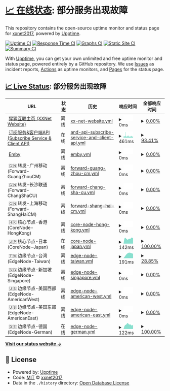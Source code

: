 # [📈 在线状态](https://xxnet2017.github.io/xxnet-status): <!--live status--> **部分服务出现故障**

This repository contains the open-source uptime monitor and status page for [xxnet2017](https://xxnet2017.github.io/xxnet-status), powered by [Upptime](https://github.com/upptime/upptime).

[![Uptime CI](https://github.com/xxnet2017/xxnet-status/workflows/Uptime%20CI/badge.svg)](https://github.com/xxnet2017/xxnet-status/actions?query=workflow%3A%22Uptime+CI%22)
[![Response Time CI](https://github.com/xxnet2017/xxnet-status/workflows/Response%20Time%20CI/badge.svg)](https://github.com/xxnet2017/xxnet-status/actions?query=workflow%3A%22Response+Time+CI%22)
[![Graphs CI](https://github.com/xxnet2017/xxnet-status/workflows/Graphs%20CI/badge.svg)](https://github.com/xxnet2017/xxnet-status/actions?query=workflow%3A%22Graphs+CI%22)
[![Static Site CI](https://github.com/xxnet2017/xxnet-status/workflows/Static%20Site%20CI/badge.svg)](https://github.com/xxnet2017/xxnet-status/actions?query=workflow%3A%22Static+Site+CI%22)
[![Summary CI](https://github.com/xxnet2017/xxnet-status/workflows/Summary%20CI/badge.svg)](https://github.com/xxnet2017/xxnet-status/actions?query=workflow%3A%22Summary+CI%22)

With [Upptime](https://upptime.js.org), you can get your own unlimited and free uptime monitor and status page, powered entirely by a GitHub repository. We use [Issues](https://github.com/xxnet2017/xxnet-status/issues) as incident reports, [Actions](https://github.com/xxnet2017/xxnet-status/actions) as uptime monitors, and [Pages](https://xxnet2017.github.io/xxnet-status) for the status page.

## [📈 Live Status](https://demo.upptime.js.org): <!--live status--> **部分服务出现故障**

<!--start: status pages-->
<!-- This summary is generated by Upptime (https://github.com/upptime/upptime) -->
<!-- Do not edit this manually, your changes will be overwritten -->
<!-- prettier-ignore -->
| URL | 状态 | 历史 | 响应时间 | 全部响应时间 |
| --- | ------ | ------- | ------------- | ------ |
| <img alt="" src="https://icons.duckduckgo.com/ip3/xxnet.online.ico" height="13"> [猩猩互联主页 (XXNet Website)](https://xxnet.online) | 离线 | [xx-net-website.yml](https://github.com/xxnet2017/xxnet-status/commits/HEAD/history/xx-net-website.yml) | <details><summary><img alt="响应时间图" src="./graphs/xx-net-website/response-time-week.png" height="20"> 0ms</summary><br><a href="https://status.wall.rip/history/xx-net-website"><img alt="响应时间 408" src="https://img.shields.io/endpoint?url=https%3A%2F%2Fraw.githubusercontent.com%2Fxxnet2017%2Fxxnet-status%2FHEAD%2Fapi%2Fxx-net-website%2Fresponse-time.json"></a><br><a href="https://status.wall.rip/history/xx-net-website"><img alt="24小时响应时间 0" src="https://img.shields.io/endpoint?url=https%3A%2F%2Fraw.githubusercontent.com%2Fxxnet2017%2Fxxnet-status%2FHEAD%2Fapi%2Fxx-net-website%2Fresponse-time-day.json"></a><br><a href="https://status.wall.rip/history/xx-net-website"><img alt="1周响应时间 0" src="https://img.shields.io/endpoint?url=https%3A%2F%2Fraw.githubusercontent.com%2Fxxnet2017%2Fxxnet-status%2FHEAD%2Fapi%2Fxx-net-website%2Fresponse-time-week.json"></a><br><a href="https://status.wall.rip/history/xx-net-website"><img alt="1月响应时间 0" src="https://img.shields.io/endpoint?url=https%3A%2F%2Fraw.githubusercontent.com%2Fxxnet2017%2Fxxnet-status%2FHEAD%2Fapi%2Fxx-net-website%2Fresponse-time-month.json"></a><br><a href="https://status.wall.rip/history/xx-net-website"><img alt="1年响应时间 0" src="https://img.shields.io/endpoint?url=https%3A%2F%2Fraw.githubusercontent.com%2Fxxnet2017%2Fxxnet-status%2FHEAD%2Fapi%2Fxx-net-website%2Fresponse-time-year.json"></a></details> | <details><summary><a href="https://status.wall.rip/history/xx-net-website">0.00%</a></summary><a href="https://status.wall.rip/history/xx-net-website"><img alt="全部响应时间 31.75%" src="https://img.shields.io/endpoint?url=https%3A%2F%2Fraw.githubusercontent.com%2Fxxnet2017%2Fxxnet-status%2FHEAD%2Fapi%2Fxx-net-website%2Fuptime.json"></a><br><a href="https://status.wall.rip/history/xx-net-website"><img alt="24小时在线率 0.00%" src="https://img.shields.io/endpoint?url=https%3A%2F%2Fraw.githubusercontent.com%2Fxxnet2017%2Fxxnet-status%2FHEAD%2Fapi%2Fxx-net-website%2Fuptime-day.json"></a><br><a href="https://status.wall.rip/history/xx-net-website"><img alt="1周在线率 0.00%" src="https://img.shields.io/endpoint?url=https%3A%2F%2Fraw.githubusercontent.com%2Fxxnet2017%2Fxxnet-status%2FHEAD%2Fapi%2Fxx-net-website%2Fuptime-week.json"></a><br><a href="https://status.wall.rip/history/xx-net-website"><img alt="1月在线率 0.00%" src="https://img.shields.io/endpoint?url=https%3A%2F%2Fraw.githubusercontent.com%2Fxxnet2017%2Fxxnet-status%2FHEAD%2Fapi%2Fxx-net-website%2Fuptime-month.json"></a><br><a href="https://status.wall.rip/history/xx-net-website"><img alt="1年在线率 0.00%" src="https://img.shields.io/endpoint?url=https%3A%2F%2Fraw.githubusercontent.com%2Fxxnet2017%2Fxxnet-status%2FHEAD%2Fapi%2Fxx-net-website%2Fuptime-year.json"></a></details>
| <img alt="" src="https://icons.duckduckgo.com/ip3/wall.rip.ico" height="13"> [订阅服务&客户端API (Subscribe Service & Client API)](https://wall.rip) | 在线 | [and-api-subscribe-service-and-client-api.yml](https://github.com/xxnet2017/xxnet-status/commits/HEAD/history/and-api-subscribe-service-and-client-api.yml) | <details><summary><img alt="响应时间图" src="./graphs/and-api-subscribe-service-and-client-api/response-time-week.png" height="20"> 461ms</summary><br><a href="https://status.wall.rip/history/and-api-subscribe-service-and-client-api"><img alt="响应时间 724" src="https://img.shields.io/endpoint?url=https%3A%2F%2Fraw.githubusercontent.com%2Fxxnet2017%2Fxxnet-status%2FHEAD%2Fapi%2Fand-api-subscribe-service-and-client-api%2Fresponse-time.json"></a><br><a href="https://status.wall.rip/history/and-api-subscribe-service-and-client-api"><img alt="24小时响应时间 470" src="https://img.shields.io/endpoint?url=https%3A%2F%2Fraw.githubusercontent.com%2Fxxnet2017%2Fxxnet-status%2FHEAD%2Fapi%2Fand-api-subscribe-service-and-client-api%2Fresponse-time-day.json"></a><br><a href="https://status.wall.rip/history/and-api-subscribe-service-and-client-api"><img alt="1周响应时间 461" src="https://img.shields.io/endpoint?url=https%3A%2F%2Fraw.githubusercontent.com%2Fxxnet2017%2Fxxnet-status%2FHEAD%2Fapi%2Fand-api-subscribe-service-and-client-api%2Fresponse-time-week.json"></a><br><a href="https://status.wall.rip/history/and-api-subscribe-service-and-client-api"><img alt="1月响应时间 496" src="https://img.shields.io/endpoint?url=https%3A%2F%2Fraw.githubusercontent.com%2Fxxnet2017%2Fxxnet-status%2FHEAD%2Fapi%2Fand-api-subscribe-service-and-client-api%2Fresponse-time-month.json"></a><br><a href="https://status.wall.rip/history/and-api-subscribe-service-and-client-api"><img alt="1年响应时间 724" src="https://img.shields.io/endpoint?url=https%3A%2F%2Fraw.githubusercontent.com%2Fxxnet2017%2Fxxnet-status%2FHEAD%2Fapi%2Fand-api-subscribe-service-and-client-api%2Fresponse-time-year.json"></a></details> | <details><summary><a href="https://status.wall.rip/history/and-api-subscribe-service-and-client-api">93.41%</a></summary><a href="https://status.wall.rip/history/and-api-subscribe-service-and-client-api"><img alt="全部响应时间 99.69%" src="https://img.shields.io/endpoint?url=https%3A%2F%2Fraw.githubusercontent.com%2Fxxnet2017%2Fxxnet-status%2FHEAD%2Fapi%2Fand-api-subscribe-service-and-client-api%2Fuptime.json"></a><br><a href="https://status.wall.rip/history/and-api-subscribe-service-and-client-api"><img alt="24小时在线率 100.00%" src="https://img.shields.io/endpoint?url=https%3A%2F%2Fraw.githubusercontent.com%2Fxxnet2017%2Fxxnet-status%2FHEAD%2Fapi%2Fand-api-subscribe-service-and-client-api%2Fuptime-day.json"></a><br><a href="https://status.wall.rip/history/and-api-subscribe-service-and-client-api"><img alt="1周在线率 93.41%" src="https://img.shields.io/endpoint?url=https%3A%2F%2Fraw.githubusercontent.com%2Fxxnet2017%2Fxxnet-status%2FHEAD%2Fapi%2Fand-api-subscribe-service-and-client-api%2Fuptime-week.json"></a><br><a href="https://status.wall.rip/history/and-api-subscribe-service-and-client-api"><img alt="1月在线率 97.89%" src="https://img.shields.io/endpoint?url=https%3A%2F%2Fraw.githubusercontent.com%2Fxxnet2017%2Fxxnet-status%2FHEAD%2Fapi%2Fand-api-subscribe-service-and-client-api%2Fuptime-month.json"></a><br><a href="https://status.wall.rip/history/and-api-subscribe-service-and-client-api"><img alt="1年在线率 99.04%" src="https://img.shields.io/endpoint?url=https%3A%2F%2Fraw.githubusercontent.com%2Fxxnet2017%2Fxxnet-status%2FHEAD%2Fapi%2Fand-api-subscribe-service-and-client-api%2Fuptime-year.json"></a></details>
| <img alt="" src="https://icons.duckduckgo.com/ip3/cf.embyplus.club.ico" height="13"> [Emby](https://cf.embyplus.club) | 离线 | [emby.yml](https://github.com/xxnet2017/xxnet-status/commits/HEAD/history/emby.yml) | <details><summary><img alt="响应时间图" src="./graphs/emby/response-time-week.png" height="20"> 0ms</summary><br><a href="https://status.wall.rip/history/emby"><img alt="响应时间 1001" src="https://img.shields.io/endpoint?url=https%3A%2F%2Fraw.githubusercontent.com%2Fxxnet2017%2Fxxnet-status%2FHEAD%2Fapi%2Femby%2Fresponse-time.json"></a><br><a href="https://status.wall.rip/history/emby"><img alt="24小时响应时间 0" src="https://img.shields.io/endpoint?url=https%3A%2F%2Fraw.githubusercontent.com%2Fxxnet2017%2Fxxnet-status%2FHEAD%2Fapi%2Femby%2Fresponse-time-day.json"></a><br><a href="https://status.wall.rip/history/emby"><img alt="1周响应时间 0" src="https://img.shields.io/endpoint?url=https%3A%2F%2Fraw.githubusercontent.com%2Fxxnet2017%2Fxxnet-status%2FHEAD%2Fapi%2Femby%2Fresponse-time-week.json"></a><br><a href="https://status.wall.rip/history/emby"><img alt="1月响应时间 0" src="https://img.shields.io/endpoint?url=https%3A%2F%2Fraw.githubusercontent.com%2Fxxnet2017%2Fxxnet-status%2FHEAD%2Fapi%2Femby%2Fresponse-time-month.json"></a><br><a href="https://status.wall.rip/history/emby"><img alt="1年响应时间 1001" src="https://img.shields.io/endpoint?url=https%3A%2F%2Fraw.githubusercontent.com%2Fxxnet2017%2Fxxnet-status%2FHEAD%2Fapi%2Femby%2Fresponse-time-year.json"></a></details> | <details><summary><a href="https://status.wall.rip/history/emby">0.00%</a></summary><a href="https://status.wall.rip/history/emby"><img alt="全部响应时间 12.93%" src="https://img.shields.io/endpoint?url=https%3A%2F%2Fraw.githubusercontent.com%2Fxxnet2017%2Fxxnet-status%2FHEAD%2Fapi%2Femby%2Fuptime.json"></a><br><a href="https://status.wall.rip/history/emby"><img alt="24小时在线率 0.00%" src="https://img.shields.io/endpoint?url=https%3A%2F%2Fraw.githubusercontent.com%2Fxxnet2017%2Fxxnet-status%2FHEAD%2Fapi%2Femby%2Fuptime-day.json"></a><br><a href="https://status.wall.rip/history/emby"><img alt="1周在线率 0.00%" src="https://img.shields.io/endpoint?url=https%3A%2F%2Fraw.githubusercontent.com%2Fxxnet2017%2Fxxnet-status%2FHEAD%2Fapi%2Femby%2Fuptime-week.json"></a><br><a href="https://status.wall.rip/history/emby"><img alt="1月在线率 0.00%" src="https://img.shields.io/endpoint?url=https%3A%2F%2Fraw.githubusercontent.com%2Fxxnet2017%2Fxxnet-status%2FHEAD%2Fapi%2Femby%2Fuptime-month.json"></a><br><a href="https://status.wall.rip/history/emby"><img alt="1年在线率 9.32%" src="https://img.shields.io/endpoint?url=https%3A%2F%2Fraw.githubusercontent.com%2Fxxnet2017%2Fxxnet-status%2FHEAD%2Fapi%2Femby%2Fuptime-year.json"></a></details>
| <img alt="" src="https://icons.duckduckgo.com/ip3/null.ico" height="13"> 🇨🇳 转发-广州移动 (Forward-GuangZhouCM) | 离线 | [forward-guang-zhou-cm.yml](https://github.com/xxnet2017/xxnet-status/commits/HEAD/history/forward-guang-zhou-cm.yml) | <details><summary><img alt="响应时间图" src="./graphs/forward-guang-zhou-cm/response-time-week.png" height="20"> 0ms</summary><br><a href="https://status.wall.rip/history/forward-guang-zhou-cm"><img alt="响应时间 0" src="https://img.shields.io/endpoint?url=https%3A%2F%2Fraw.githubusercontent.com%2Fxxnet2017%2Fxxnet-status%2FHEAD%2Fapi%2Fforward-guang-zhou-cm%2Fresponse-time.json"></a><br><a href="https://status.wall.rip/history/forward-guang-zhou-cm"><img alt="24小时响应时间 0" src="https://img.shields.io/endpoint?url=https%3A%2F%2Fraw.githubusercontent.com%2Fxxnet2017%2Fxxnet-status%2FHEAD%2Fapi%2Fforward-guang-zhou-cm%2Fresponse-time-day.json"></a><br><a href="https://status.wall.rip/history/forward-guang-zhou-cm"><img alt="1周响应时间 0" src="https://img.shields.io/endpoint?url=https%3A%2F%2Fraw.githubusercontent.com%2Fxxnet2017%2Fxxnet-status%2FHEAD%2Fapi%2Fforward-guang-zhou-cm%2Fresponse-time-week.json"></a><br><a href="https://status.wall.rip/history/forward-guang-zhou-cm"><img alt="1月响应时间 0" src="https://img.shields.io/endpoint?url=https%3A%2F%2Fraw.githubusercontent.com%2Fxxnet2017%2Fxxnet-status%2FHEAD%2Fapi%2Fforward-guang-zhou-cm%2Fresponse-time-month.json"></a><br><a href="https://status.wall.rip/history/forward-guang-zhou-cm"><img alt="1年响应时间 0" src="https://img.shields.io/endpoint?url=https%3A%2F%2Fraw.githubusercontent.com%2Fxxnet2017%2Fxxnet-status%2FHEAD%2Fapi%2Fforward-guang-zhou-cm%2Fresponse-time-year.json"></a></details> | <details><summary><a href="https://status.wall.rip/history/forward-guang-zhou-cm">0.00%</a></summary><a href="https://status.wall.rip/history/forward-guang-zhou-cm"><img alt="全部响应时间 0.70%" src="https://img.shields.io/endpoint?url=https%3A%2F%2Fraw.githubusercontent.com%2Fxxnet2017%2Fxxnet-status%2FHEAD%2Fapi%2Fforward-guang-zhou-cm%2Fuptime.json"></a><br><a href="https://status.wall.rip/history/forward-guang-zhou-cm"><img alt="24小时在线率 0.00%" src="https://img.shields.io/endpoint?url=https%3A%2F%2Fraw.githubusercontent.com%2Fxxnet2017%2Fxxnet-status%2FHEAD%2Fapi%2Fforward-guang-zhou-cm%2Fuptime-day.json"></a><br><a href="https://status.wall.rip/history/forward-guang-zhou-cm"><img alt="1周在线率 0.00%" src="https://img.shields.io/endpoint?url=https%3A%2F%2Fraw.githubusercontent.com%2Fxxnet2017%2Fxxnet-status%2FHEAD%2Fapi%2Fforward-guang-zhou-cm%2Fuptime-week.json"></a><br><a href="https://status.wall.rip/history/forward-guang-zhou-cm"><img alt="1月在线率 0.00%" src="https://img.shields.io/endpoint?url=https%3A%2F%2Fraw.githubusercontent.com%2Fxxnet2017%2Fxxnet-status%2FHEAD%2Fapi%2Fforward-guang-zhou-cm%2Fuptime-month.json"></a><br><a href="https://status.wall.rip/history/forward-guang-zhou-cm"><img alt="1年在线率 0.00%" src="https://img.shields.io/endpoint?url=https%3A%2F%2Fraw.githubusercontent.com%2Fxxnet2017%2Fxxnet-status%2FHEAD%2Fapi%2Fforward-guang-zhou-cm%2Fuptime-year.json"></a></details>
| <img alt="" src="https://icons.duckduckgo.com/ip3/null.ico" height="13"> 🇨🇳 转发-长沙联通 (Forward-ChangShaCU) | 离线 | [forward-chang-sha-cu.yml](https://github.com/xxnet2017/xxnet-status/commits/HEAD/history/forward-chang-sha-cu.yml) | <details><summary><img alt="响应时间图" src="./graphs/forward-chang-sha-cu/response-time-week.png" height="20"> 0ms</summary><br><a href="https://status.wall.rip/history/forward-chang-sha-cu"><img alt="响应时间 258" src="https://img.shields.io/endpoint?url=https%3A%2F%2Fraw.githubusercontent.com%2Fxxnet2017%2Fxxnet-status%2FHEAD%2Fapi%2Fforward-chang-sha-cu%2Fresponse-time.json"></a><br><a href="https://status.wall.rip/history/forward-chang-sha-cu"><img alt="24小时响应时间 0" src="https://img.shields.io/endpoint?url=https%3A%2F%2Fraw.githubusercontent.com%2Fxxnet2017%2Fxxnet-status%2FHEAD%2Fapi%2Fforward-chang-sha-cu%2Fresponse-time-day.json"></a><br><a href="https://status.wall.rip/history/forward-chang-sha-cu"><img alt="1周响应时间 0" src="https://img.shields.io/endpoint?url=https%3A%2F%2Fraw.githubusercontent.com%2Fxxnet2017%2Fxxnet-status%2FHEAD%2Fapi%2Fforward-chang-sha-cu%2Fresponse-time-week.json"></a><br><a href="https://status.wall.rip/history/forward-chang-sha-cu"><img alt="1月响应时间 0" src="https://img.shields.io/endpoint?url=https%3A%2F%2Fraw.githubusercontent.com%2Fxxnet2017%2Fxxnet-status%2FHEAD%2Fapi%2Fforward-chang-sha-cu%2Fresponse-time-month.json"></a><br><a href="https://status.wall.rip/history/forward-chang-sha-cu"><img alt="1年响应时间 258" src="https://img.shields.io/endpoint?url=https%3A%2F%2Fraw.githubusercontent.com%2Fxxnet2017%2Fxxnet-status%2FHEAD%2Fapi%2Fforward-chang-sha-cu%2Fresponse-time-year.json"></a></details> | <details><summary><a href="https://status.wall.rip/history/forward-chang-sha-cu">0.00%</a></summary><a href="https://status.wall.rip/history/forward-chang-sha-cu"><img alt="全部响应时间 4.11%" src="https://img.shields.io/endpoint?url=https%3A%2F%2Fraw.githubusercontent.com%2Fxxnet2017%2Fxxnet-status%2FHEAD%2Fapi%2Fforward-chang-sha-cu%2Fuptime.json"></a><br><a href="https://status.wall.rip/history/forward-chang-sha-cu"><img alt="24小时在线率 0.00%" src="https://img.shields.io/endpoint?url=https%3A%2F%2Fraw.githubusercontent.com%2Fxxnet2017%2Fxxnet-status%2FHEAD%2Fapi%2Fforward-chang-sha-cu%2Fuptime-day.json"></a><br><a href="https://status.wall.rip/history/forward-chang-sha-cu"><img alt="1周在线率 0.00%" src="https://img.shields.io/endpoint?url=https%3A%2F%2Fraw.githubusercontent.com%2Fxxnet2017%2Fxxnet-status%2FHEAD%2Fapi%2Fforward-chang-sha-cu%2Fuptime-week.json"></a><br><a href="https://status.wall.rip/history/forward-chang-sha-cu"><img alt="1月在线率 0.00%" src="https://img.shields.io/endpoint?url=https%3A%2F%2Fraw.githubusercontent.com%2Fxxnet2017%2Fxxnet-status%2FHEAD%2Fapi%2Fforward-chang-sha-cu%2Fuptime-month.json"></a><br><a href="https://status.wall.rip/history/forward-chang-sha-cu"><img alt="1年在线率 11.32%" src="https://img.shields.io/endpoint?url=https%3A%2F%2Fraw.githubusercontent.com%2Fxxnet2017%2Fxxnet-status%2FHEAD%2Fapi%2Fforward-chang-sha-cu%2Fuptime-year.json"></a></details>
| <img alt="" src="https://icons.duckduckgo.com/ip3/null.ico" height="13"> 🇨🇳 转发-上海移动 (Forward-ShangHaiCM) | 离线 | [forward-shang-hai-cm.yml](https://github.com/xxnet2017/xxnet-status/commits/HEAD/history/forward-shang-hai-cm.yml) | <details><summary><img alt="响应时间图" src="./graphs/forward-shang-hai-cm/response-time-week.png" height="20"> 0ms</summary><br><a href="https://status.wall.rip/history/forward-shang-hai-cm"><img alt="响应时间 239" src="https://img.shields.io/endpoint?url=https%3A%2F%2Fraw.githubusercontent.com%2Fxxnet2017%2Fxxnet-status%2FHEAD%2Fapi%2Fforward-shang-hai-cm%2Fresponse-time.json"></a><br><a href="https://status.wall.rip/history/forward-shang-hai-cm"><img alt="24小时响应时间 0" src="https://img.shields.io/endpoint?url=https%3A%2F%2Fraw.githubusercontent.com%2Fxxnet2017%2Fxxnet-status%2FHEAD%2Fapi%2Fforward-shang-hai-cm%2Fresponse-time-day.json"></a><br><a href="https://status.wall.rip/history/forward-shang-hai-cm"><img alt="1周响应时间 0" src="https://img.shields.io/endpoint?url=https%3A%2F%2Fraw.githubusercontent.com%2Fxxnet2017%2Fxxnet-status%2FHEAD%2Fapi%2Fforward-shang-hai-cm%2Fresponse-time-week.json"></a><br><a href="https://status.wall.rip/history/forward-shang-hai-cm"><img alt="1月响应时间 0" src="https://img.shields.io/endpoint?url=https%3A%2F%2Fraw.githubusercontent.com%2Fxxnet2017%2Fxxnet-status%2FHEAD%2Fapi%2Fforward-shang-hai-cm%2Fresponse-time-month.json"></a><br><a href="https://status.wall.rip/history/forward-shang-hai-cm"><img alt="1年响应时间 239" src="https://img.shields.io/endpoint?url=https%3A%2F%2Fraw.githubusercontent.com%2Fxxnet2017%2Fxxnet-status%2FHEAD%2Fapi%2Fforward-shang-hai-cm%2Fresponse-time-year.json"></a></details> | <details><summary><a href="https://status.wall.rip/history/forward-shang-hai-cm">0.00%</a></summary><a href="https://status.wall.rip/history/forward-shang-hai-cm"><img alt="全部响应时间 87.78%" src="https://img.shields.io/endpoint?url=https%3A%2F%2Fraw.githubusercontent.com%2Fxxnet2017%2Fxxnet-status%2FHEAD%2Fapi%2Fforward-shang-hai-cm%2Fuptime.json"></a><br><a href="https://status.wall.rip/history/forward-shang-hai-cm"><img alt="24小时在线率 0.00%" src="https://img.shields.io/endpoint?url=https%3A%2F%2Fraw.githubusercontent.com%2Fxxnet2017%2Fxxnet-status%2FHEAD%2Fapi%2Fforward-shang-hai-cm%2Fuptime-day.json"></a><br><a href="https://status.wall.rip/history/forward-shang-hai-cm"><img alt="1周在线率 0.00%" src="https://img.shields.io/endpoint?url=https%3A%2F%2Fraw.githubusercontent.com%2Fxxnet2017%2Fxxnet-status%2FHEAD%2Fapi%2Fforward-shang-hai-cm%2Fuptime-week.json"></a><br><a href="https://status.wall.rip/history/forward-shang-hai-cm"><img alt="1月在线率 0.00%" src="https://img.shields.io/endpoint?url=https%3A%2F%2Fraw.githubusercontent.com%2Fxxnet2017%2Fxxnet-status%2FHEAD%2Fapi%2Fforward-shang-hai-cm%2Fuptime-month.json"></a><br><a href="https://status.wall.rip/history/forward-shang-hai-cm"><img alt="1年在线率 62.42%" src="https://img.shields.io/endpoint?url=https%3A%2F%2Fraw.githubusercontent.com%2Fxxnet2017%2Fxxnet-status%2FHEAD%2Fapi%2Fforward-shang-hai-cm%2Fuptime-year.json"></a></details>
| <img alt="" src="https://icons.duckduckgo.com/ip3/null.ico" height="13"> 🇭🇰 核心节点-香港 (CoreNode-HongKong) | 离线 | [core-node-hong-kong.yml](https://github.com/xxnet2017/xxnet-status/commits/HEAD/history/core-node-hong-kong.yml) | <details><summary><img alt="响应时间图" src="./graphs/core-node-hong-kong/response-time-week.png" height="20"> 0ms</summary><br><a href="https://status.wall.rip/history/core-node-hong-kong"><img alt="响应时间 0" src="https://img.shields.io/endpoint?url=https%3A%2F%2Fraw.githubusercontent.com%2Fxxnet2017%2Fxxnet-status%2FHEAD%2Fapi%2Fcore-node-hong-kong%2Fresponse-time.json"></a><br><a href="https://status.wall.rip/history/core-node-hong-kong"><img alt="24小时响应时间 0" src="https://img.shields.io/endpoint?url=https%3A%2F%2Fraw.githubusercontent.com%2Fxxnet2017%2Fxxnet-status%2FHEAD%2Fapi%2Fcore-node-hong-kong%2Fresponse-time-day.json"></a><br><a href="https://status.wall.rip/history/core-node-hong-kong"><img alt="1周响应时间 0" src="https://img.shields.io/endpoint?url=https%3A%2F%2Fraw.githubusercontent.com%2Fxxnet2017%2Fxxnet-status%2FHEAD%2Fapi%2Fcore-node-hong-kong%2Fresponse-time-week.json"></a><br><a href="https://status.wall.rip/history/core-node-hong-kong"><img alt="1月响应时间 0" src="https://img.shields.io/endpoint?url=https%3A%2F%2Fraw.githubusercontent.com%2Fxxnet2017%2Fxxnet-status%2FHEAD%2Fapi%2Fcore-node-hong-kong%2Fresponse-time-month.json"></a><br><a href="https://status.wall.rip/history/core-node-hong-kong"><img alt="1年响应时间 0" src="https://img.shields.io/endpoint?url=https%3A%2F%2Fraw.githubusercontent.com%2Fxxnet2017%2Fxxnet-status%2FHEAD%2Fapi%2Fcore-node-hong-kong%2Fresponse-time-year.json"></a></details> | <details><summary><a href="https://status.wall.rip/history/core-node-hong-kong">0.00%</a></summary><a href="https://status.wall.rip/history/core-node-hong-kong"><img alt="全部响应时间 7.41%" src="https://img.shields.io/endpoint?url=https%3A%2F%2Fraw.githubusercontent.com%2Fxxnet2017%2Fxxnet-status%2FHEAD%2Fapi%2Fcore-node-hong-kong%2Fuptime.json"></a><br><a href="https://status.wall.rip/history/core-node-hong-kong"><img alt="24小时在线率 0.00%" src="https://img.shields.io/endpoint?url=https%3A%2F%2Fraw.githubusercontent.com%2Fxxnet2017%2Fxxnet-status%2FHEAD%2Fapi%2Fcore-node-hong-kong%2Fuptime-day.json"></a><br><a href="https://status.wall.rip/history/core-node-hong-kong"><img alt="1周在线率 0.00%" src="https://img.shields.io/endpoint?url=https%3A%2F%2Fraw.githubusercontent.com%2Fxxnet2017%2Fxxnet-status%2FHEAD%2Fapi%2Fcore-node-hong-kong%2Fuptime-week.json"></a><br><a href="https://status.wall.rip/history/core-node-hong-kong"><img alt="1月在线率 0.00%" src="https://img.shields.io/endpoint?url=https%3A%2F%2Fraw.githubusercontent.com%2Fxxnet2017%2Fxxnet-status%2FHEAD%2Fapi%2Fcore-node-hong-kong%2Fuptime-month.json"></a><br><a href="https://status.wall.rip/history/core-node-hong-kong"><img alt="1年在线率 0.00%" src="https://img.shields.io/endpoint?url=https%3A%2F%2Fraw.githubusercontent.com%2Fxxnet2017%2Fxxnet-status%2FHEAD%2Fapi%2Fcore-node-hong-kong%2Fuptime-year.json"></a></details>
| <img alt="" src="https://icons.duckduckgo.com/ip3/null.ico" height="13"> 🇯🇵 核心节点-日本 (CoreNode-Japan) | 在线 | [core-node-japan.yml](https://github.com/xxnet2017/xxnet-status/commits/HEAD/history/core-node-japan.yml) | <details><summary><img alt="响应时间图" src="./graphs/core-node-japan/response-time-week.png" height="20"> 142ms</summary><br><a href="https://status.wall.rip/history/core-node-japan"><img alt="响应时间 146" src="https://img.shields.io/endpoint?url=https%3A%2F%2Fraw.githubusercontent.com%2Fxxnet2017%2Fxxnet-status%2FHEAD%2Fapi%2Fcore-node-japan%2Fresponse-time.json"></a><br><a href="https://status.wall.rip/history/core-node-japan"><img alt="24小时响应时间 150" src="https://img.shields.io/endpoint?url=https%3A%2F%2Fraw.githubusercontent.com%2Fxxnet2017%2Fxxnet-status%2FHEAD%2Fapi%2Fcore-node-japan%2Fresponse-time-day.json"></a><br><a href="https://status.wall.rip/history/core-node-japan"><img alt="1周响应时间 142" src="https://img.shields.io/endpoint?url=https%3A%2F%2Fraw.githubusercontent.com%2Fxxnet2017%2Fxxnet-status%2FHEAD%2Fapi%2Fcore-node-japan%2Fresponse-time-week.json"></a><br><a href="https://status.wall.rip/history/core-node-japan"><img alt="1月响应时间 142" src="https://img.shields.io/endpoint?url=https%3A%2F%2Fraw.githubusercontent.com%2Fxxnet2017%2Fxxnet-status%2FHEAD%2Fapi%2Fcore-node-japan%2Fresponse-time-month.json"></a><br><a href="https://status.wall.rip/history/core-node-japan"><img alt="1年响应时间 144" src="https://img.shields.io/endpoint?url=https%3A%2F%2Fraw.githubusercontent.com%2Fxxnet2017%2Fxxnet-status%2FHEAD%2Fapi%2Fcore-node-japan%2Fresponse-time-year.json"></a></details> | <details><summary><a href="https://status.wall.rip/history/core-node-japan">100.00%</a></summary><a href="https://status.wall.rip/history/core-node-japan"><img alt="全部响应时间 80.00%" src="https://img.shields.io/endpoint?url=https%3A%2F%2Fraw.githubusercontent.com%2Fxxnet2017%2Fxxnet-status%2FHEAD%2Fapi%2Fcore-node-japan%2Fuptime.json"></a><br><a href="https://status.wall.rip/history/core-node-japan"><img alt="24小时在线率 100.00%" src="https://img.shields.io/endpoint?url=https%3A%2F%2Fraw.githubusercontent.com%2Fxxnet2017%2Fxxnet-status%2FHEAD%2Fapi%2Fcore-node-japan%2Fuptime-day.json"></a><br><a href="https://status.wall.rip/history/core-node-japan"><img alt="1周在线率 100.00%" src="https://img.shields.io/endpoint?url=https%3A%2F%2Fraw.githubusercontent.com%2Fxxnet2017%2Fxxnet-status%2FHEAD%2Fapi%2Fcore-node-japan%2Fuptime-week.json"></a><br><a href="https://status.wall.rip/history/core-node-japan"><img alt="1月在线率 100.00%" src="https://img.shields.io/endpoint?url=https%3A%2F%2Fraw.githubusercontent.com%2Fxxnet2017%2Fxxnet-status%2FHEAD%2Fapi%2Fcore-node-japan%2Fuptime-month.json"></a><br><a href="https://status.wall.rip/history/core-node-japan"><img alt="1年在线率 62.54%" src="https://img.shields.io/endpoint?url=https%3A%2F%2Fraw.githubusercontent.com%2Fxxnet2017%2Fxxnet-status%2FHEAD%2Fapi%2Fcore-node-japan%2Fuptime-year.json"></a></details>
| <img alt="" src="https://icons.duckduckgo.com/ip3/null.ico" height="13"> 🇹🇼 边缘节点-台湾 (EdgeNode-Taiwan) | 离线 | [edge-node-taiwan.yml](https://github.com/xxnet2017/xxnet-status/commits/HEAD/history/edge-node-taiwan.yml) | <details><summary><img alt="响应时间图" src="./graphs/edge-node-taiwan/response-time-week.png" height="20"> 191ms</summary><br><a href="https://status.wall.rip/history/edge-node-taiwan"><img alt="响应时间 198" src="https://img.shields.io/endpoint?url=https%3A%2F%2Fraw.githubusercontent.com%2Fxxnet2017%2Fxxnet-status%2FHEAD%2Fapi%2Fedge-node-taiwan%2Fresponse-time.json"></a><br><a href="https://status.wall.rip/history/edge-node-taiwan"><img alt="24小时响应时间 0" src="https://img.shields.io/endpoint?url=https%3A%2F%2Fraw.githubusercontent.com%2Fxxnet2017%2Fxxnet-status%2FHEAD%2Fapi%2Fedge-node-taiwan%2Fresponse-time-day.json"></a><br><a href="https://status.wall.rip/history/edge-node-taiwan"><img alt="1周响应时间 191" src="https://img.shields.io/endpoint?url=https%3A%2F%2Fraw.githubusercontent.com%2Fxxnet2017%2Fxxnet-status%2FHEAD%2Fapi%2Fedge-node-taiwan%2Fresponse-time-week.json"></a><br><a href="https://status.wall.rip/history/edge-node-taiwan"><img alt="1月响应时间 200" src="https://img.shields.io/endpoint?url=https%3A%2F%2Fraw.githubusercontent.com%2Fxxnet2017%2Fxxnet-status%2FHEAD%2Fapi%2Fedge-node-taiwan%2Fresponse-time-month.json"></a><br><a href="https://status.wall.rip/history/edge-node-taiwan"><img alt="1年响应时间 198" src="https://img.shields.io/endpoint?url=https%3A%2F%2Fraw.githubusercontent.com%2Fxxnet2017%2Fxxnet-status%2FHEAD%2Fapi%2Fedge-node-taiwan%2Fresponse-time-year.json"></a></details> | <details><summary><a href="https://status.wall.rip/history/edge-node-taiwan">28.85%</a></summary><a href="https://status.wall.rip/history/edge-node-taiwan"><img alt="全部响应时间 48.21%" src="https://img.shields.io/endpoint?url=https%3A%2F%2Fraw.githubusercontent.com%2Fxxnet2017%2Fxxnet-status%2FHEAD%2Fapi%2Fedge-node-taiwan%2Fuptime.json"></a><br><a href="https://status.wall.rip/history/edge-node-taiwan"><img alt="24小时在线率 0.59%" src="https://img.shields.io/endpoint?url=https%3A%2F%2Fraw.githubusercontent.com%2Fxxnet2017%2Fxxnet-status%2FHEAD%2Fapi%2Fedge-node-taiwan%2Fuptime-day.json"></a><br><a href="https://status.wall.rip/history/edge-node-taiwan"><img alt="1周在线率 28.85%" src="https://img.shields.io/endpoint?url=https%3A%2F%2Fraw.githubusercontent.com%2Fxxnet2017%2Fxxnet-status%2FHEAD%2Fapi%2Fedge-node-taiwan%2Fuptime-week.json"></a><br><a href="https://status.wall.rip/history/edge-node-taiwan"><img alt="1月在线率 6.10%" src="https://img.shields.io/endpoint?url=https%3A%2F%2Fraw.githubusercontent.com%2Fxxnet2017%2Fxxnet-status%2FHEAD%2Fapi%2Fedge-node-taiwan%2Fuptime-month.json"></a><br><a href="https://status.wall.rip/history/edge-node-taiwan"><img alt="1年在线率 12.06%" src="https://img.shields.io/endpoint?url=https%3A%2F%2Fraw.githubusercontent.com%2Fxxnet2017%2Fxxnet-status%2FHEAD%2Fapi%2Fedge-node-taiwan%2Fuptime-year.json"></a></details>
| <img alt="" src="https://icons.duckduckgo.com/ip3/null.ico" height="13"> 🇸🇬 边缘节点-新加坡 (EdgeNode-Singapore) | 离线 | [edge-node-singapore.yml](https://github.com/xxnet2017/xxnet-status/commits/HEAD/history/edge-node-singapore.yml) | <details><summary><img alt="响应时间图" src="./graphs/edge-node-singapore/response-time-week.png" height="20"> 0ms</summary><br><a href="https://status.wall.rip/history/edge-node-singapore"><img alt="响应时间 320" src="https://img.shields.io/endpoint?url=https%3A%2F%2Fraw.githubusercontent.com%2Fxxnet2017%2Fxxnet-status%2FHEAD%2Fapi%2Fedge-node-singapore%2Fresponse-time.json"></a><br><a href="https://status.wall.rip/history/edge-node-singapore"><img alt="24小时响应时间 0" src="https://img.shields.io/endpoint?url=https%3A%2F%2Fraw.githubusercontent.com%2Fxxnet2017%2Fxxnet-status%2FHEAD%2Fapi%2Fedge-node-singapore%2Fresponse-time-day.json"></a><br><a href="https://status.wall.rip/history/edge-node-singapore"><img alt="1周响应时间 0" src="https://img.shields.io/endpoint?url=https%3A%2F%2Fraw.githubusercontent.com%2Fxxnet2017%2Fxxnet-status%2FHEAD%2Fapi%2Fedge-node-singapore%2Fresponse-time-week.json"></a><br><a href="https://status.wall.rip/history/edge-node-singapore"><img alt="1月响应时间 0" src="https://img.shields.io/endpoint?url=https%3A%2F%2Fraw.githubusercontent.com%2Fxxnet2017%2Fxxnet-status%2FHEAD%2Fapi%2Fedge-node-singapore%2Fresponse-time-month.json"></a><br><a href="https://status.wall.rip/history/edge-node-singapore"><img alt="1年响应时间 320" src="https://img.shields.io/endpoint?url=https%3A%2F%2Fraw.githubusercontent.com%2Fxxnet2017%2Fxxnet-status%2FHEAD%2Fapi%2Fedge-node-singapore%2Fresponse-time-year.json"></a></details> | <details><summary><a href="https://status.wall.rip/history/edge-node-singapore">0.00%</a></summary><a href="https://status.wall.rip/history/edge-node-singapore"><img alt="全部响应时间 87.79%" src="https://img.shields.io/endpoint?url=https%3A%2F%2Fraw.githubusercontent.com%2Fxxnet2017%2Fxxnet-status%2FHEAD%2Fapi%2Fedge-node-singapore%2Fuptime.json"></a><br><a href="https://status.wall.rip/history/edge-node-singapore"><img alt="24小时在线率 0.00%" src="https://img.shields.io/endpoint?url=https%3A%2F%2Fraw.githubusercontent.com%2Fxxnet2017%2Fxxnet-status%2FHEAD%2Fapi%2Fedge-node-singapore%2Fuptime-day.json"></a><br><a href="https://status.wall.rip/history/edge-node-singapore"><img alt="1周在线率 0.00%" src="https://img.shields.io/endpoint?url=https%3A%2F%2Fraw.githubusercontent.com%2Fxxnet2017%2Fxxnet-status%2FHEAD%2Fapi%2Fedge-node-singapore%2Fuptime-week.json"></a><br><a href="https://status.wall.rip/history/edge-node-singapore"><img alt="1月在线率 0.00%" src="https://img.shields.io/endpoint?url=https%3A%2F%2Fraw.githubusercontent.com%2Fxxnet2017%2Fxxnet-status%2FHEAD%2Fapi%2Fedge-node-singapore%2Fuptime-month.json"></a><br><a href="https://status.wall.rip/history/edge-node-singapore"><img alt="1年在线率 62.44%" src="https://img.shields.io/endpoint?url=https%3A%2F%2Fraw.githubusercontent.com%2Fxxnet2017%2Fxxnet-status%2FHEAD%2Fapi%2Fedge-node-singapore%2Fuptime-year.json"></a></details>
| <img alt="" src="https://icons.duckduckgo.com/ip3/null.ico" height="13"> 🇺🇸 边缘节点-美国西部 (EdgeNode-AmericanWest) | 离线 | [edge-node-american-west.yml](https://github.com/xxnet2017/xxnet-status/commits/HEAD/history/edge-node-american-west.yml) | <details><summary><img alt="响应时间图" src="./graphs/edge-node-american-west/response-time-week.png" height="20"> 0ms</summary><br><a href="https://status.wall.rip/history/edge-node-american-west"><img alt="响应时间 0" src="https://img.shields.io/endpoint?url=https%3A%2F%2Fraw.githubusercontent.com%2Fxxnet2017%2Fxxnet-status%2FHEAD%2Fapi%2Fedge-node-american-west%2Fresponse-time.json"></a><br><a href="https://status.wall.rip/history/edge-node-american-west"><img alt="24小时响应时间 0" src="https://img.shields.io/endpoint?url=https%3A%2F%2Fraw.githubusercontent.com%2Fxxnet2017%2Fxxnet-status%2FHEAD%2Fapi%2Fedge-node-american-west%2Fresponse-time-day.json"></a><br><a href="https://status.wall.rip/history/edge-node-american-west"><img alt="1周响应时间 0" src="https://img.shields.io/endpoint?url=https%3A%2F%2Fraw.githubusercontent.com%2Fxxnet2017%2Fxxnet-status%2FHEAD%2Fapi%2Fedge-node-american-west%2Fresponse-time-week.json"></a><br><a href="https://status.wall.rip/history/edge-node-american-west"><img alt="1月响应时间 0" src="https://img.shields.io/endpoint?url=https%3A%2F%2Fraw.githubusercontent.com%2Fxxnet2017%2Fxxnet-status%2FHEAD%2Fapi%2Fedge-node-american-west%2Fresponse-time-month.json"></a><br><a href="https://status.wall.rip/history/edge-node-american-west"><img alt="1年响应时间 0" src="https://img.shields.io/endpoint?url=https%3A%2F%2Fraw.githubusercontent.com%2Fxxnet2017%2Fxxnet-status%2FHEAD%2Fapi%2Fedge-node-american-west%2Fresponse-time-year.json"></a></details> | <details><summary><a href="https://status.wall.rip/history/edge-node-american-west">0.00%</a></summary><a href="https://status.wall.rip/history/edge-node-american-west"><img alt="全部响应时间 15.58%" src="https://img.shields.io/endpoint?url=https%3A%2F%2Fraw.githubusercontent.com%2Fxxnet2017%2Fxxnet-status%2FHEAD%2Fapi%2Fedge-node-american-west%2Fuptime.json"></a><br><a href="https://status.wall.rip/history/edge-node-american-west"><img alt="24小时在线率 0.00%" src="https://img.shields.io/endpoint?url=https%3A%2F%2Fraw.githubusercontent.com%2Fxxnet2017%2Fxxnet-status%2FHEAD%2Fapi%2Fedge-node-american-west%2Fuptime-day.json"></a><br><a href="https://status.wall.rip/history/edge-node-american-west"><img alt="1周在线率 0.00%" src="https://img.shields.io/endpoint?url=https%3A%2F%2Fraw.githubusercontent.com%2Fxxnet2017%2Fxxnet-status%2FHEAD%2Fapi%2Fedge-node-american-west%2Fuptime-week.json"></a><br><a href="https://status.wall.rip/history/edge-node-american-west"><img alt="1月在线率 0.00%" src="https://img.shields.io/endpoint?url=https%3A%2F%2Fraw.githubusercontent.com%2Fxxnet2017%2Fxxnet-status%2FHEAD%2Fapi%2Fedge-node-american-west%2Fuptime-month.json"></a><br><a href="https://status.wall.rip/history/edge-node-american-west"><img alt="1年在线率 0.00%" src="https://img.shields.io/endpoint?url=https%3A%2F%2Fraw.githubusercontent.com%2Fxxnet2017%2Fxxnet-status%2FHEAD%2Fapi%2Fedge-node-american-west%2Fuptime-year.json"></a></details>
| <img alt="" src="https://icons.duckduckgo.com/ip3/null.ico" height="13"> 🇺🇸 边缘节点-美国东部 (EdgeNode-AmericanEast) | 离线 | [edge-node-american-east.yml](https://github.com/xxnet2017/xxnet-status/commits/HEAD/history/edge-node-american-east.yml) | <details><summary><img alt="响应时间图" src="./graphs/edge-node-american-east/response-time-week.png" height="20"> 0ms</summary><br><a href="https://status.wall.rip/history/edge-node-american-east"><img alt="响应时间 0" src="https://img.shields.io/endpoint?url=https%3A%2F%2Fraw.githubusercontent.com%2Fxxnet2017%2Fxxnet-status%2FHEAD%2Fapi%2Fedge-node-american-east%2Fresponse-time.json"></a><br><a href="https://status.wall.rip/history/edge-node-american-east"><img alt="24小时响应时间 0" src="https://img.shields.io/endpoint?url=https%3A%2F%2Fraw.githubusercontent.com%2Fxxnet2017%2Fxxnet-status%2FHEAD%2Fapi%2Fedge-node-american-east%2Fresponse-time-day.json"></a><br><a href="https://status.wall.rip/history/edge-node-american-east"><img alt="1周响应时间 0" src="https://img.shields.io/endpoint?url=https%3A%2F%2Fraw.githubusercontent.com%2Fxxnet2017%2Fxxnet-status%2FHEAD%2Fapi%2Fedge-node-american-east%2Fresponse-time-week.json"></a><br><a href="https://status.wall.rip/history/edge-node-american-east"><img alt="1月响应时间 0" src="https://img.shields.io/endpoint?url=https%3A%2F%2Fraw.githubusercontent.com%2Fxxnet2017%2Fxxnet-status%2FHEAD%2Fapi%2Fedge-node-american-east%2Fresponse-time-month.json"></a><br><a href="https://status.wall.rip/history/edge-node-american-east"><img alt="1年响应时间 0" src="https://img.shields.io/endpoint?url=https%3A%2F%2Fraw.githubusercontent.com%2Fxxnet2017%2Fxxnet-status%2FHEAD%2Fapi%2Fedge-node-american-east%2Fresponse-time-year.json"></a></details> | <details><summary><a href="https://status.wall.rip/history/edge-node-american-east">0.00%</a></summary><a href="https://status.wall.rip/history/edge-node-american-east"><img alt="全部响应时间 1.51%" src="https://img.shields.io/endpoint?url=https%3A%2F%2Fraw.githubusercontent.com%2Fxxnet2017%2Fxxnet-status%2FHEAD%2Fapi%2Fedge-node-american-east%2Fuptime.json"></a><br><a href="https://status.wall.rip/history/edge-node-american-east"><img alt="24小时在线率 0.00%" src="https://img.shields.io/endpoint?url=https%3A%2F%2Fraw.githubusercontent.com%2Fxxnet2017%2Fxxnet-status%2FHEAD%2Fapi%2Fedge-node-american-east%2Fuptime-day.json"></a><br><a href="https://status.wall.rip/history/edge-node-american-east"><img alt="1周在线率 0.00%" src="https://img.shields.io/endpoint?url=https%3A%2F%2Fraw.githubusercontent.com%2Fxxnet2017%2Fxxnet-status%2FHEAD%2Fapi%2Fedge-node-american-east%2Fuptime-week.json"></a><br><a href="https://status.wall.rip/history/edge-node-american-east"><img alt="1月在线率 0.00%" src="https://img.shields.io/endpoint?url=https%3A%2F%2Fraw.githubusercontent.com%2Fxxnet2017%2Fxxnet-status%2FHEAD%2Fapi%2Fedge-node-american-east%2Fuptime-month.json"></a><br><a href="https://status.wall.rip/history/edge-node-american-east"><img alt="1年在线率 0.00%" src="https://img.shields.io/endpoint?url=https%3A%2F%2Fraw.githubusercontent.com%2Fxxnet2017%2Fxxnet-status%2FHEAD%2Fapi%2Fedge-node-american-east%2Fuptime-year.json"></a></details>
| <img alt="" src="https://icons.duckduckgo.com/ip3/null.ico" height="13"> 🇩🇪 边缘节点-德国 (EdgeNode-German) | 在线 | [edge-node-german.yml](https://github.com/xxnet2017/xxnet-status/commits/HEAD/history/edge-node-german.yml) | <details><summary><img alt="响应时间图" src="./graphs/edge-node-german/response-time-week.png" height="20"> 122ms</summary><br><a href="https://status.wall.rip/history/edge-node-german"><img alt="响应时间 125" src="https://img.shields.io/endpoint?url=https%3A%2F%2Fraw.githubusercontent.com%2Fxxnet2017%2Fxxnet-status%2FHEAD%2Fapi%2Fedge-node-german%2Fresponse-time.json"></a><br><a href="https://status.wall.rip/history/edge-node-german"><img alt="24小时响应时间 116" src="https://img.shields.io/endpoint?url=https%3A%2F%2Fraw.githubusercontent.com%2Fxxnet2017%2Fxxnet-status%2FHEAD%2Fapi%2Fedge-node-german%2Fresponse-time-day.json"></a><br><a href="https://status.wall.rip/history/edge-node-german"><img alt="1周响应时间 122" src="https://img.shields.io/endpoint?url=https%3A%2F%2Fraw.githubusercontent.com%2Fxxnet2017%2Fxxnet-status%2FHEAD%2Fapi%2Fedge-node-german%2Fresponse-time-week.json"></a><br><a href="https://status.wall.rip/history/edge-node-german"><img alt="1月响应时间 126" src="https://img.shields.io/endpoint?url=https%3A%2F%2Fraw.githubusercontent.com%2Fxxnet2017%2Fxxnet-status%2FHEAD%2Fapi%2Fedge-node-german%2Fresponse-time-month.json"></a><br><a href="https://status.wall.rip/history/edge-node-german"><img alt="1年响应时间 125" src="https://img.shields.io/endpoint?url=https%3A%2F%2Fraw.githubusercontent.com%2Fxxnet2017%2Fxxnet-status%2FHEAD%2Fapi%2Fedge-node-german%2Fresponse-time-year.json"></a></details> | <details><summary><a href="https://status.wall.rip/history/edge-node-german">100.00%</a></summary><a href="https://status.wall.rip/history/edge-node-german"><img alt="全部响应时间 66.09%" src="https://img.shields.io/endpoint?url=https%3A%2F%2Fraw.githubusercontent.com%2Fxxnet2017%2Fxxnet-status%2FHEAD%2Fapi%2Fedge-node-german%2Fuptime.json"></a><br><a href="https://status.wall.rip/history/edge-node-german"><img alt="24小时在线率 100.00%" src="https://img.shields.io/endpoint?url=https%3A%2F%2Fraw.githubusercontent.com%2Fxxnet2017%2Fxxnet-status%2FHEAD%2Fapi%2Fedge-node-german%2Fuptime-day.json"></a><br><a href="https://status.wall.rip/history/edge-node-german"><img alt="1周在线率 100.00%" src="https://img.shields.io/endpoint?url=https%3A%2F%2Fraw.githubusercontent.com%2Fxxnet2017%2Fxxnet-status%2FHEAD%2Fapi%2Fedge-node-german%2Fuptime-week.json"></a><br><a href="https://status.wall.rip/history/edge-node-german"><img alt="1月在线率 73.93%" src="https://img.shields.io/endpoint?url=https%3A%2F%2Fraw.githubusercontent.com%2Fxxnet2017%2Fxxnet-status%2FHEAD%2Fapi%2Fedge-node-german%2Fuptime-month.json"></a><br><a href="https://status.wall.rip/history/edge-node-german"><img alt="1年在线率 59.56%" src="https://img.shields.io/endpoint?url=https%3A%2F%2Fraw.githubusercontent.com%2Fxxnet2017%2Fxxnet-status%2FHEAD%2Fapi%2Fedge-node-german%2Fuptime-year.json"></a></details>

<!--end: status pages-->

[**Visit our status website →**](https://xxnet2017.github.io/xxnet-status)

## 📄 License

- Powered by: [Upptime](https://github.com/upptime/upptime)
- Code: [MIT](./LICENSE) © [xxnet2017](https://xxnet2017.github.io/xxnet-status)
- Data in the `./history` directory: [Open Database License](https://opendatacommons.org/licenses/odbl/1-0/)
